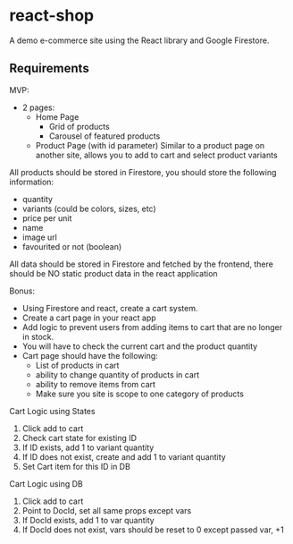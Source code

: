 # react-shop

A demo e-commerce site using the React library and Google Firestore.

## Requirements

MVP:

-   2 pages:
    -   Home Page
        -   Grid of products
        -   Carousel of featured products
    -   Product Page (with id parameter) Similar to a product page on another site, allows you to add to cart and select product variants

All products should be stored in Firestore, you should store the following information:

-   quantity
-   variants (could be colors, sizes, etc)
-   price per unit
-   name
-   image url
-   favourited or not (boolean)

All data should be stored in Firestore and fetched by the frontend, there should be NO static product data in the react application

Bonus:

-   Using Firestore and react, create a cart system.
-   Create a cart page in your react app
-   Add logic to prevent users from adding items to cart that are no longer in stock.
-   You will have to check the current cart and the product quantity
-   Cart page should have the following:
    -   List of products in cart
    -   ability to change quantity of products in cart
    -   ability to remove items from cart
    -   Make sure you site is scope to one category of products

Cart Logic using States

1. Click add to cart
1. Check cart state for existing ID
1. If ID exists, add 1 to variant quantity
1. If ID does not exist, create and add 1 to variant quantity
1. Set Cart item for this ID in DB

Cart Logic using DB

1. Click add to cart
1. Point to DocId, set all same props except vars
1. If DocId exists, add 1 to var quantity
1. If DocId does not exist, vars should be reset to 0 except passed var, +1
